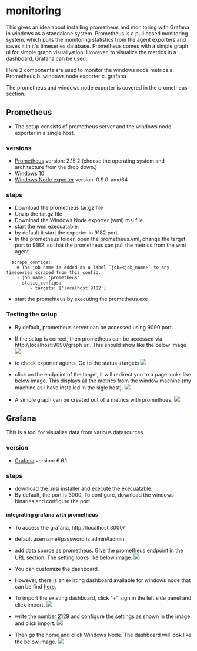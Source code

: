 # monitoring
This gives an idea about installing prometheus and monitoring with Grafana in windows as a standalone system.
Prometheus is a pull based monitoring system, which pulls the monitoring statistics from the agent exporters and saves it in it's timeseries database. 
Prometheus comes with a simple graph ui for simple graph visualiyation. However, to visualize the metrics in a dashboard, Grafana can be used.

Here 2 components are used to monitor the windows node metrics
a. Prometheus
b. windows node exporter
c. grafana

The prometheus and windows node exporter is covered in the prometheus section.

## Prometheus 
- The setup consists of prometheus server and the windows node exporter in a single host.

### versions
 - [Prometheus](https://prometheus.io/download/) version: 2.15.2.(choose the operating system and architecture from the drop down.)
 - Windows 10
 - [Windows Node exporter](https://github.com/martinlindhe/wmi_exporter/releases) version: 0.9.0-amd64 

### steps
 - Download the prometheus tar.gz file 
 - Unzip the tar.gz file
 - Download the Windows Node exporter (wmi) msi file.
 - start the wmi execuatable.
 - by default it start the exporter in 9182 port.
 - In the prometheus folder, open the prometheus.yml, change the target port to 9182. so that the prometheus can pull the metrics from the  wmi agent.
  
  ```
    scrape_configs:
      # The job name is added as a label `job=<job_name>` to any timeseries scraped from this config.
      - job_name: 'prometheus'
        static_configs:
           - targets: ['localhost:9182']
 ```
 - start the promehteus by executing the prometheus.exe 
 
 ### Testing the setup
 - By default, prometheus server can be accessed using 9090 port.
 - If the setup is correct, then prometheus can be accessed via http://localhost:9090/graph url. This should show like the below image
 ![](prometheus_1.PNG)
 
 - to check exporter agents, Go to the status->targets
  ![](prometheus_2.PNG)
 
 - click on the endpoint of the target, it will redirect you to a page looks like below image. This displays all the metrics from the window machine (my machine as i have installed in the sigle host).
   ![](prometheus_3.PNG)
   
 - A simple graph can be created out of a metrics with promethues.
  ![](prometheus_4.PNG)
  
## Grafana 
This is a tool for visualize data from various datasources.

### version
- [Grafana](https://grafana.com/grafana/download?platform=windows) version: 6.6.1 
 
### steps
- download the .msi installer and execute the  execuatable.
- By default, the port is 3000. To configure, download the windows binaries and configure the port.

#### integrating grafana with prometheus 
- To access the grafana, http://localhost:3000/
- default username#password is admin#admin
- add data source as prometheus. Give the prometheus endpoint in the URL section. The setting looks like below image.
![](Datasource.PNG)

- You can customize the dashboard. 
- However, there is an existing dashboard available for windows node that can be find [here](https://grafana.com/grafana/dashboards/2129).
- To import the existing dashboard, click "+" sign in the left side panel and click import.
![](Grafana_dashBoard_import.png)

- write the number 2129 and configure the settings as shown in the image and click import.
![](import_2.PNG)

- Then go the home and click Windows Node. The dashboard will look like the below image.
![](windows_dashboard.PNG)
